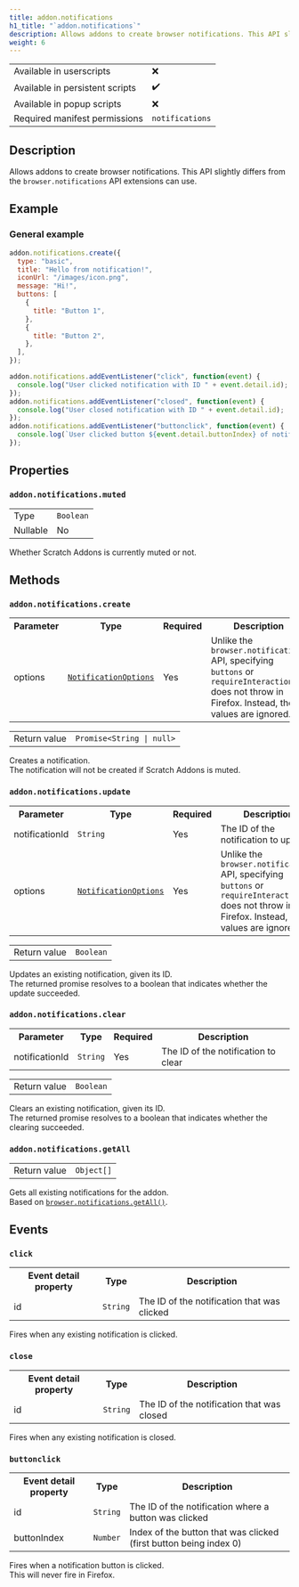 ```yaml
---
title: addon.notifications
h1_title: "`addon.notifications`"
description: Allows addons to create browser notifications. This API slightly differs from the browser.notifications API extensions can use.
weight: 6
---
```


| | |
|-|-|
| Available in userscripts | ❌ |
| Available in persistent scripts | ✔️ |
| Available in popup scripts | ❌ |
| Required manifest permissions | `notifications` |

## Description
Allows addons to create browser notifications. This API slightly differs from the `browser.notifications` API extensions can use.

## Example
### General example
```js
addon.notifications.create({
  type: "basic",
  title: "Hello from notification!",
  iconUrl: "/images/icon.png",
  message: "Hi!",
  buttons: [
    {
      title: "Button 1",
    },
    {
      title: "Button 2",
    },
  ],
});

addon.notifications.addEventListener("click", function(event) {
  console.log("User clicked notification with ID " + event.detail.id);
});
addon.notifications.addEventListener("closed", function(event) {
  console.log("User closed notification with ID " + event.detail.id);
});
addon.notifications.addEventListener("buttonclick", function(event) {
  console.log(`User clicked button ${event.detail.buttonIndex} of notification ${event.detail.id}`);
});

```


## Properties
### `addon.notifications.muted`

<table>
  <tr>
    <td>Type</td>
    <td><code>Boolean</code></td>
  </tr>
  <tr>
    <td>Nullable</td>
    <td>No</td> 
  </tr>
</table>

Whether Scratch Addons is currently muted or not.

## Methods
### `addon.notifications.create`
<table>
  <tr>
    <th>Parameter</th>
    <th>Type</th>
    <th>Required</th>
    <th>Description</th>
  </tr>
  <tr>
    <td>options</td>
    <td><code><a href="https://developer.mozilla.org/en-US/docs/Mozilla/Add-ons/WebExtensions/API/notifications/NotificationOptions" target="_blank">NotificationOptions</a></code></td>
    <td>Yes</td>
    <td>Unlike the <code>browser.notifications</code> API, specifying <code>buttons</code> or <code>requireInteraction</code> does not throw in Firefox. Instead, the values are ignored.</td>
  </tr>
</table>

<table>
  <tr>
    <td>Return value</td>
    <td><code>Promise&lt;String | null></code></td>
  </tr>
</table>

Creates a notification.  
The notification will not be created if Scratch Addons is muted.

### `addon.notifications.update`
<table>
  <tr>
    <th>Parameter</th>
    <th>Type</th>
    <th>Required</th>
    <th>Description</th>
  </tr>
  <tr>
    <td>notificationId</td>
    <td><code>String<code></td>
    <td>Yes</td>
    <td>The ID of the notification to update</td>
  <tr>
    <td>options</td>
    <td><code><a href="https://developer.mozilla.org/en-US/docs/Mozilla/Add-ons/WebExtensions/API/notifications/NotificationOptions" target="_blank">NotificationOptions</a></code></td>
    <td>Yes</td>
    <td>Unlike the <code>browser.notifications</code> API, specifying <code>buttons</code> or <code>requireInteraction</code> does not throw in Firefox. Instead, the values are ignored.</td>
  </tr>
</table>

<table>
  <tr>
    <td>Return value</td>
    <td><code>Boolean</code></td>
  </tr>
</table>

Updates an existing notification, given its ID.  
The returned promise resolves to a boolean that indicates whether the update succeeded.  

### `addon.notifications.clear`
<table>
  <tr>
    <th>Parameter</th>
    <th>Type</th>
    <th>Required</th>
    <th>Description</th>
  </tr>
  <tr>
    <td>notificationId</td>
    <td><code>String<code></td>
    <td>Yes</td>
    <td>The ID of the notification to clear</td>
  <tr>
</table>

<table>
  <tr>
    <td>Return value</td>
    <td><code>Boolean</code></td>
  </tr>
</table>

Clears an existing notification, given its ID.  
The returned promise resolves to a boolean that indicates whether the clearing succeeded.

### `addon.notifications.getAll`
<table>
  <tr>
    <td>Return value</td>
    <td><code>Object[]</code></td>
  </tr>
</table>

Gets all existing notifications for the addon.  
Based on <code><a href="https://developer.mozilla.org/en-US/docs/Mozilla/Add-ons/WebExtensions/API/notifications/getAll" target="_blank">browser.notifications.getAll()</a></code>.

## Events
### `click`
<table>
  <tr>
    <th>Event detail property</th>
    <th>Type</th>
    <th>Description</th>
  </tr>
  <tr>
    <td>id</td>
    <td><code>String</code></td>
    <td>The ID of the notification that was clicked</td>
  </tr>
</table>

Fires when any existing notification is clicked.

### `close`
<table>
  <tr>
    <th>Event detail property</th>
    <th>Type</th>
    <th>Description</th>
  </tr>
  <tr>
    <td>id</td>
    <td><code>String</code></td>
    <td>The ID of the notification that was closed</td>
  </tr>
</table>

Fires when any existing notification is closed.

### `buttonclick`
<table>
  <tr>
    <th>Event detail property</th>
    <th>Type</th>
    <th>Description</th>
  </tr>
  <tr>
    <td>id</td>
    <td><code>String</code></td>
    <td>The ID of the notification where a button was clicked</td>
  </tr>
  <tr>
    <td>buttonIndex</td>
    <td><code>Number</code></td>
    <td>Index of the button that was clicked (first button being index 0)</td>
  </tr>
</table>

Fires when a notification button is clicked.  
This will never fire in Firefox.